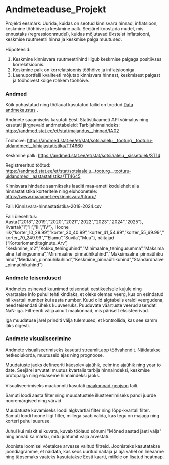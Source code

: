 # Andmeteaduse_Projekt

Projekti eesmärk: Uurida, kuidas on seotud kinnisvara hinnad, inflatsioon, keskmine tööhõive ja keskmine palk. Seejärel koostada mudel, mis ennustaks (regressioonmudel), kuidas mõjutavad üksteist inflatsiooni, keskmise ruutmeetri hinna ja keskmise palga muutused.

Hüpoteesid:

1. Keskmine kinnisvara ruutmeetrihind liigub keskmise palgaga positiivses korrelatsioonis.
2. Keskmine palk on korrelatsioonis tööhõive ja inflatsiooniga.
3. Laenuportfelli kvaliteeti mõjutab kinnisvara hinnast, keskmisest palgast ja tööhõivest kõige rohkem tööhõive.

### Andmed

Kõik puhastatud ning töölaual kasutatud failid on toodud [Data andmekaustas](https://github.com/annepirn/Andmeteaduse_Projekt/tree/main/Data) . 

Andmete saaamiseks kasutati Eesti Statistikaameti API võimalus ning kasutati järgnevaid andmetabeleid:
Tarbijahinnaindeks: https://andmed.stat.ee/et/stat/majandus__hinnad/IA02

Tööhõive: https://andmed.stat.ee/et/stat/sotsiaalelu__tooturg__tooturu-uldandmed__luhiajastatistika/TT4660

Keskmine palk: https://andmed.stat.ee/et/stat/sotsiaalelu__sissetulek/ST14

Registreeritud töötud:  https://andmed.stat.ee/et/stat/sotsiaalelu__tooturg__tooturu-uldandmed__aastastatistika/TT4645

Kinnisvara hindade saamikseks laaditi maa-ameti kodulehelt alla hinnastatistika korteritele ning eluhoonetele:
https://www.maaamet.ee/kinnisvara/htraru/

Fail: Kinnisvara-hinnastatistika-2018-2024.csv

Faili ülesehitus: 
Aasta{"2018","2019","2020","2021","2022","2023","2024",”2025”}, Kvartal{“I”,”II”,”III”,”IV”}, Hoone liik{“korter_10_29.99”,”korter_30_40.99”,”korter_41_54.99”,”korter_55_69.99”,”korter_70_249.99”,””Elamu”,”Suvila”,”Muu”}, näitajad {“Korteriomanditeginute_Arv”, “Keskmine_m2”,”Kokku_tehinguhind”,”Minimaalne_tehingusumma”,”Maksimaalne_tehingsumma”,”Minimaalne_pinnaühikuhind”,”Maksimaalne_pinnaühikuhind”,”Mediaan_pinnaühikuhind”,”Keskmine_pinnaühikuhind”,”Standardhälve_pinnaühikuhind”} 


### Andmete teisendused
Andmetes esinevad kuunimed teisendati eestikeelsele kujule ning kvartaalse info puhul tehti kindlaks, et oleks olemas veerg, kus on esindatud nii kvartali number kui aasta number. 
Kuud olid algtabelis eraldi veergudena, need teisendati üheks kuuveeruks.
Puuduvate väärtuste veerud asendati NaN-iga.
Filtreeriti välja ainult maakonnad, mis päriselt eksisteerivad. 

Iga muudatuse järel prinditi välja tulemused, et kontrollida, kas see samm läks õigesti. 


### Andmete visualiseerimine

Andmete visualiseerimiseks kasutati streamlit.app töövahendit. 
Näidatakse hetkeolukorda, muutuseid ajas ning prognoose. 

Muudatuste jaoks defineeriti käesolev ajaühik, eelmine ajaühik ning year to date. Seejärel arvutati muutus kvartalis tarbija hinnaindeksi, keskmise brotopalga ning eluaseme hinnaindeksi jaoks.  

Visualiseerimiseks maakonniti kasutati [maakonnad.geojson](https://github.com/annepirn/Andmeteaduse_Projekt/blob/main/maakonnad.geojson) faili. 

Samuti loodi aasta filter ning muudatustele illustreerimiseks pandi juurde nooremärgised ning värvid. 

Muudatuste kuvamiseks loodi algkvartlai filter ning lõpp-kvartali filter. Samuti loodi hoone liigi filter, millega saab valida, kas tegu on majaga ning korteri puhul suuruse. 

Juhul kui miskit ei kuvata, kuvab töölaud sõnumi "Mõned aastad jäeti välja" ning annab ka märku, mitu juhtumit välja arvestati.

Jooniste loomisel võetakse arvesse valitud filtreid. Joonisteks kasutatakse joondiagramme, et näidata, kas seos uuritud näitaja ja aja vahel on lineaarne ning täpsemaks vaateks kasutatakse Eesti kaarti, millele on lisatud heatmap. 


